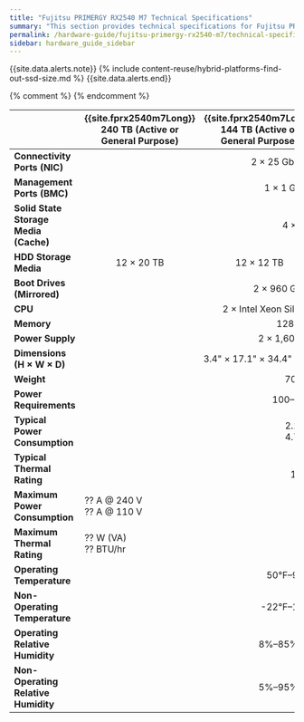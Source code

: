 ```yaml
---
title: "Fujitsu PRIMERGY RX2540 M7 Technical Specifications"
summary: "This section provides technical specifications for Fujitsu PRIMERGY RX2540 M7 node types."
permalink: /hardware-guide/fujitsu-primergy-rx2540-m7/technical-specifications.html
sidebar: hardware_guide_sidebar
---
```


{{site.data.alerts.note}}
{% include content-reuse/hybrid-platforms-find-out-ssd-size.md %}
{{site.data.alerts.end}}

<table cellspacing="0" cellpadding="0">
  <thead>
    <tr>
      <th></th>
      <th><strong>{{site.fprx2540m7Long}} 240 TB (Active or General Purpose)</strong></th>
      <th><strong>{{site.fprx2540m7Long}} 144 TB (Active or General Purpose)</strong></th>
      <th><strong>{{site.fprx2540m7Long}} 96 TB (Active or General Purpose)</strong></th>
      <th><strong>{{site.fprx2540m7Long}} 48 TB (Active or General Purpose)</strong></th>
    </tr>
  </thead>
  <tbody>
    <tr>
      <td><strong>Connectivity Ports (NIC)</strong></td>
      <td colspan="4" style="text-align: center;">2 &#215; 25 GbE (1 &#215; Intel E810 NIC)</td>
    </tr>
    <tr>
      <td><strong>Management Ports (BMC)</strong></td>
      <td colspan="4" style="text-align: center;">1 &#215; 1 GbE Base-T (RJ45)</td>
    </tr>
    <tr>
      <td><strong>Solid State Storage Media (Cache)</strong></td>
      <td colspan="4" style="text-align: center;">4 &#215; 1.6 TB NVMe</td>
    </tr>
    <tr>
      <td><strong>HDD Storage Media</strong></td>
      <td style="text-align: center;">12 &#215; 20 TB</td>      
      <td style="text-align: center;">12 &#215; 12 TB</td>
      <td style="text-align: center;">8 &#215; 12 TB</td>
      <td style="text-align: center;">12 &#215; 4 TB</td>      
    </tr>    
    <tr>
      <td><strong>Boot Drives (Mirrored)</strong></td>
      <td colspan="4" style="text-align: center;">2 &#215; 960 GB M.2 SATA (RAID 1)</td>
    </tr>
    <tr>
      <td><strong>CPU</strong></td>
      <td colspan="4" style="text-align: center;">2 &#215; Intel Xeon Silver 4410Y CPU @ 2.70 GHz</td>
    </tr>
    <tr>
      <td><strong>Memory</strong></td>
      <td colspan="4" style="text-align: center;">128 GB (32 GB &#215; 4)</td>      
    </tr>
    <tr>
      <td><strong>Power Supply</strong></td>
      <td colspan="4" style="text-align: center;">2 &#215; 1,600 W Power Supplies</td>
    </tr>
    <tr>
      <td><strong>Dimensions (H &#215; W &#215; D)</strong></td>
      <td colspan="4" style="text-align: center;">3.4" &#215; 17.1" &#215; 34.4" (8.6 mm &#215; 434 mm &#215; 873.8 mm)</td>
    </tr>
    <tr>
      <td><strong>Weight</strong></td>
      <td colspan="4" style="text-align: center;">70.5 lbs (32 kg)</td>
    </tr>
    <tr>
      <td><strong>Power Requirements</strong></td>
      <td colspan="4" style="text-align: center;">100&ndash;240 V, 50/60 Hz</td>
    </tr>
    <tr>
      <td><strong>Typical Power Consumption</strong></td>
      <td colspan="4" style="text-align: center;">2.17 A @ 240 V<br>4.73 A @ 110 V</td>
    </tr>
    <tr>
      <td><strong>Typical Thermal Rating</strong></td>
      <td colspan="4" style="text-align: center;">520 W (VA)<br>1,774 BTU/hr</td>
    </tr>
{% comment %}
    <tr>
      <td><div><strong>Maximum Power Consumption</strong></div></td>
      <td colspan="4">?? A @ 240 V<br>?? A @ 110 V</td>
    </tr>
    <tr>
      <td><strong>Maximum Thermal Rating</strong></td>
      <td colspan="4">?? W (VA)<br>?? BTU/hr</td>
    </tr>
{% endcomment %}
    <tr>
      <td><strong>Operating Temperature</strong></td>
      <td colspan="4" style="text-align: center;">50&deg;F&ndash;95&deg;F (10&deg;C&ndash;35&deg;C)</td>
    </tr>
    <tr>
      <td><strong>Non-Operating Temperature</strong></td>
      <td colspan="4" style="text-align: center;">-22&deg;F&ndash;140&deg;F (-6&deg;C&ndash;60&deg;C)</td>
    </tr>
    <tr>
      <td><strong>Operating Relative Humidity</strong></td>
      <td colspan="4" style="text-align: center;">8%&ndash;85% (non-condensing)</td>
    </tr>
    <tr>
      <td><div><strong>Non-Operating Relative Humidity</strong></div></td>
      <td colspan="4" style="text-align: center;">5%&ndash;95% (non-condensing)</td>
    </tr>
  </tbody>
</table>
